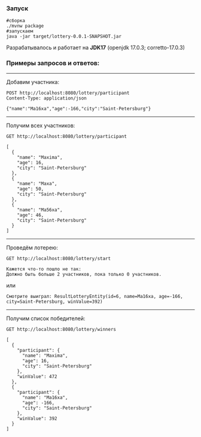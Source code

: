 ### Запуск

```
#сборка
./mvnw package
#запускаем
java -jar target/lottery-0.0.1-SNAPSHOT.jar
```

Разрабатывалось и работает на **JDK17** (openjdk 17.0.3; corretto-17.0.3)

### Примеры запросов и ответов: 

---
Добавим участника:
```
POST http://localhost:8080/lottery/participant
Content-Type: application/json

{"name":"Ma16xa","age":-166,"city":"Saint-Petersburg"}
```
---
Получим всех участников:
```
GET http://localhost:8080/lottery/participant
```

```
[
  {
    "name": "Maxima",
    "age": 16,
    "city": "Saint-Petersburg"
  },
  {
    "name": "Maxa",
    "age": 50,
    "city": "Saint-Petersburg"
  },
  {
    "name": "Ma56xa",
    "age": 46,
    "city": "Saint-Petersburg"
  }
]
```
---
Проведём лотерею:
```
GET http://localhost:8080/lottery/start
```
```
Кажется что-то пошло не так: 
Должно быть больше 2 участников, пока только 0 участников.
```
или
```
Смотрите выиграл: ResultLotteryEntity(id=6, name=Ma16xa, age=-166, city=Saint-Petersburg, winValue=392)
```

---
Получим список победителей:
```
GET http://localhost:8080/lottery/winners
```
```
[
  {
    "participant": {
      "name": "Maxima",
      "age": 16,
      "city": "Saint-Petersburg"
    },
    "winValue": 472
  },
  {
    "participant": {
      "name": "Ma16xa",
      "age": -166,
      "city": "Saint-Petersburg"
    },
    "winValue": 392
  }
]
```


